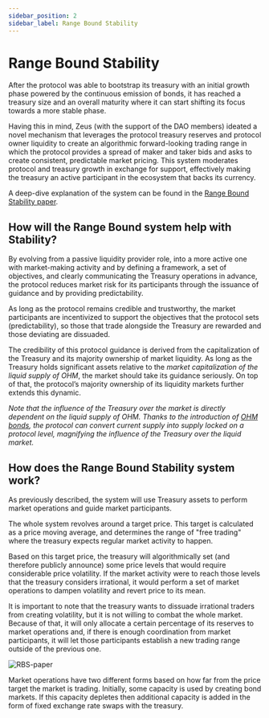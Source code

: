 ```yaml
---
sidebar_position: 2
sidebar_label: Range Bound Stability
---
```


# Range Bound Stability

After the protocol was able to bootstrap its treasury with an initial growth phase powered by the continuous emission of bonds, it has reached a treasury size and an overall maturity where it can start shifting its focus towards a more stable phase.

Having this in mind, Zeus (with the support of the DAO members) ideated a novel mechanism that leverages the protocol treasury reserves and protocol owner liquidity to create an algorithmic forward-looking trading range in which the protocol provides a spread of maker and taker bids and asks to create consistent, predictable market pricing. This system moderates protocol and treasury growth in exchange for support, effectively making the treasury an active participant in the ecosystem that backs its currency.

A deep-dive explanation of the system can be found in the [Range Bound Stability paper](https://docs.google.com/document/u/2/d/e/2PACX-1vSIufbgAxAAtZkITd_s57o5AmyhAnk6iYbLYvN-ATL59hQ5nC2t2BTPvA8X9DYzFa-i3PRw9ARrAS9E/pub).

## How will the Range Bound system help with Stability?

By evolving from a passive liquidity provider role, into a more active one with market-making activity and by defining a framework, a set of objectives, and clearly communicating the Treasury operations in advance, the protocol reduces market risk for its participants through the issuance of guidance and by providing predictability.

As long as the protocol remains credible and trustworthy, the market participants are incentivized to support the objectives that the protocol sets (predictability), so those that trade alongside the Treasury are rewarded and those deviating are dissuaded.

The credibility of this protocol guidance is derived from the capitalization of the Treasury and its majority ownership of market liquidity. As long as the Treasury holds significant assets relative to the *market capitalization of the liquid supply of OHM*, the market should take its guidance seriously. On top of that, the protocol’s majority ownership of its liquidity markets further extends this dynamic.

*Note that the influence of the Treasury over the market is directly dependent on the liquid supply of OHM. Thanks to the introduction of [OHM bonds](./ohm-bonds.md), the protocol can convert current supply into supply locked on a protocol level, magnifying the influence of the Treasury over the liquid market.*


## How does the Range Bound Stability system work?

As previously described, the system will use Treasury assets to perform market operations and guide market participants.

The whole system revolves around a target price. This target is calculated as a price moving average, and determines the range of "free trading" where the treasury expects regular market activity to happen.

Based on this target price, the treasury will algorithmically set (and therefore publicly announce) some price levels that would require considerable price volatility. If the market activity were to reach those levels that the treasury considers irrational, it would perform a set of market operations to dampen volatility and revert price to its mean.

It is important to note that the treasury wants to dissuade irrational traders from creating volatility, but it is not willing to combat the whole market. Because of that, it will only allocate a certain percentage of its reserves to market operations and, if there is enough coordination from market participants, it will let those participants establish a new trading range outside of the previous one.

![RBS-paper](/gitbook/assets/range-denoted.png)

Market operations have two different forms based on how far from the price target the market is trading. Initially, some capacity is used by creating bond markets. If this capacity depletes then additional capacity is added in the form of fixed exchange rate swaps with the treasury.
